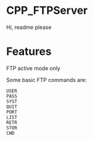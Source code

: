 # CPP_FTPServer
Hi, readme please

# Features
FTP active mode only

Some basic FTP commands are:
```
USER
PASS
SYST
QUIT
PORT
LIST
RETR
STOR
CWD
```
